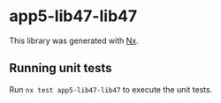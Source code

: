 # app5-lib47-lib47

This library was generated with [Nx](https://nx.dev).

## Running unit tests

Run `nx test app5-lib47-lib47` to execute the unit tests.
